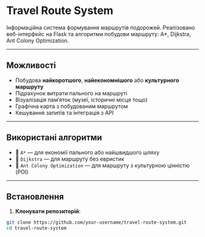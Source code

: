 # Travel Route System

Інформаційна система формування маршрутів подорожей. Реалізовано веб-інтерфейс на Flask та алгоритми побудови маршруту: A*, Dijkstra, Ant Colony Optimization.

---

## Можливості

- Побудова **найкоротшого**, **найекономнішого** або **культурного маршруту**
- Підрахунок витрати пального на маршруті
- Візуалізація пам’яток (музеї, історичні місця тощо)
- Графічна карта з побудованим маршрутом
- Кешування запитів та інтеграція з API

---

## Використані алгоритми

- 🔹 `A*` — для економії пального або найшвидшого шляху
- 🔹 `Dijkstra` — для маршруту без евристик
- 🔹 `Ant Colony Optimization` — для маршруту з культурною цінністю (POI)

---

## Встановлення

1. **Клонувати репозиторій**:

```bash
git clone https://github.com/your-username/travel-route-system.git
cd travel-route-system
